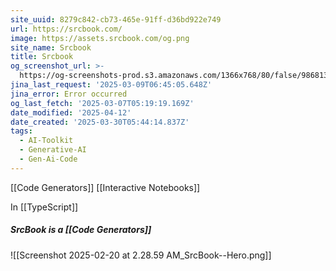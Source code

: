 ```yaml
---
site_uuid: 8279c842-cb73-465e-91ff-d36bd922e749
url: https://srcbook.com/
image: https://assets.srcbook.com/og.png
site_name: Srcbook
title: Srcbook
og_screenshot_url: >-
  https://og-screenshots-prod.s3.amazonaws.com/1366x768/80/false/986813a2f37df68634a3f133876a4cff7c95b474b6240ec78e2f60b7a17ad86c.jpeg
jina_last_request: '2025-03-09T06:45:05.648Z'
jina_error: Error occurred
og_last_fetch: '2025-03-07T05:19:19.169Z'
date_modified: '2025-04-12'
date_created: '2025-03-30T05:44:14.837Z'
tags:
  - AI-Toolkit
  - Generative-AI
  - Gen-Ai-Code
---
```



































































[[Code Generators]]
[[Interactive Notebooks]]

In [[TypeScript]]

##### SrcBook is a [[Code Generators]]
![[Screenshot 2025-02-20 at 2.28.59 AM_SrcBook--Hero.png]]

